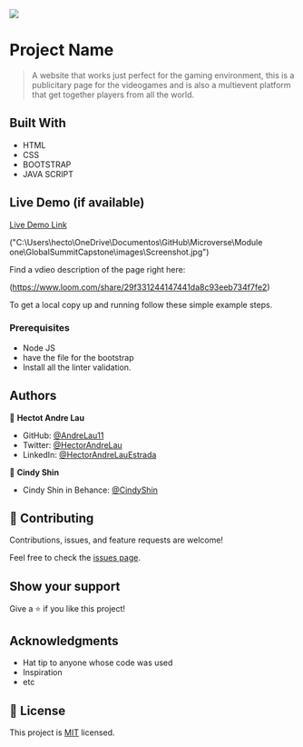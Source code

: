 ![](https://img.shields.io/badge/Microverse-blueviolet)

# Project Name

> A website that works just perfect for the gaming environment, this is a publicitary page for the videogames and is also a multievent platform that get together players from all the world.


## Built With

- HTML
- CSS
- BOOTSTRAP
- JAVA SCRIPT


## Live Demo (if available)

[Live Demo Link](https://andrelau11.github.io/GlobalSummitCapstone/)

("C:\Users\hecto\OneDrive\Documentos\GitHub\Microverse\Module one\GlobalSummitCapstone\images\Screenshot.jpg")

Find a vdieo description of the page right here: 

(https://www.loom.com/share/29f331244147441da8c93eeb734f7fe2)

To get a local copy up and running follow these simple example steps.

### Prerequisites

- Node JS
- have the file for the bootstrap
- Install all the linter validation.

## Authors

👤 **Hectot Andre Lau**

- GitHub: [@AndreLau11](https://github.com/AndreLau11)
- Twitter: [@HectorAndreLau](https://twitter.com/HectorAndreLau)
- LinkedIn: [@HectorAndreLauEstrada](https://www.linkedin.com/in/h%C3%A9ctor-andr%C3%A9-lau-estrada-b4947795/)

👤 **Cindy Shin**

- Cindy Shin in Behance: [@CindyShin](https://www.behance.net/adagio07)
## 🤝 Contributing

Contributions, issues, and feature requests are welcome!

Feel free to check the [issues page](../../issues/).

## Show your support

Give a ⭐️ if you like this project!

## Acknowledgments

- Hat tip to anyone whose code was used
- Inspiration
- etc

## 📝 License

This project is [MIT](./MIT.md) licensed.
